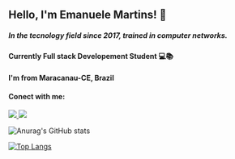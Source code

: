 ## Hello, I'm Emanuele Martins! 👋 

##### In the tecnology field since 2017, trained in computer networks.

#### Currently Full stack Developement Student 💻📚

#### I'm from Maracanau-CE, Brazil


#### Conect with me:
<a href="malito:contato@emanuelemartinsferrer"> <img src="https://img.shields.io/badge/Gmail-D14836?style=for-the-badge&logo=gmail&logoColor=white" target="_blank"> </a> <a href="https://www.linkedin.com/in/emanuele-silva-08264b116/" target="_blank"><img src="https://img.shields.io/badge/LinkedIn-0077B5?style=for-the-badge&logo=linkedin&logoColor=white"> </a>

![Anurag's GitHub stats](https://github-readme-stats.vercel.app/api?username=emanuelemartinss&show_icons=true&theme=dracula)

[![Top Langs](https://github-readme-stats.vercel.app/api/top-langs/?username=emanuelemartinss)](https://github.com/emanuelemartins/github-readme-stats)
          

